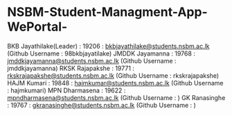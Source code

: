 # NSBM-Student-Managment-App-WePortal-

BKB Jayathilake(Leader)	: 19206	: bkbjayathilake@students.nsbm.ac.lk (Github Username : 98bkbjayatilake)
JMDDK Jayamanna : 19768 :	jmddkjayamanna@students.nsbm.ac.lk (Github Username : jmddkjayamanna)
RKSK Rajapakshe : 19771 :	rkskrajapakshe@students.nsbm.ac.lk (Github Username : rkskrajapakshe)
HAJM Kumari : 19848	: hajmkumar@students.nsbm.ac.lk (Github Username : hajmkumari)
MPN Dharmasena : 19622 :	mpndharmasena@students.nsbm.ac.lk (Github Username :  )
GK Ranasinghe :	19767 :	gkranasinghe@students.nsbm.ac.lk (Github Username : )

